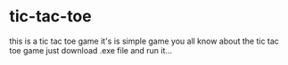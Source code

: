 # tic-tac-toe
 this is a tic tac toe game it's is simple game you all know about the tic tac toe game just download .exe file and run it...
